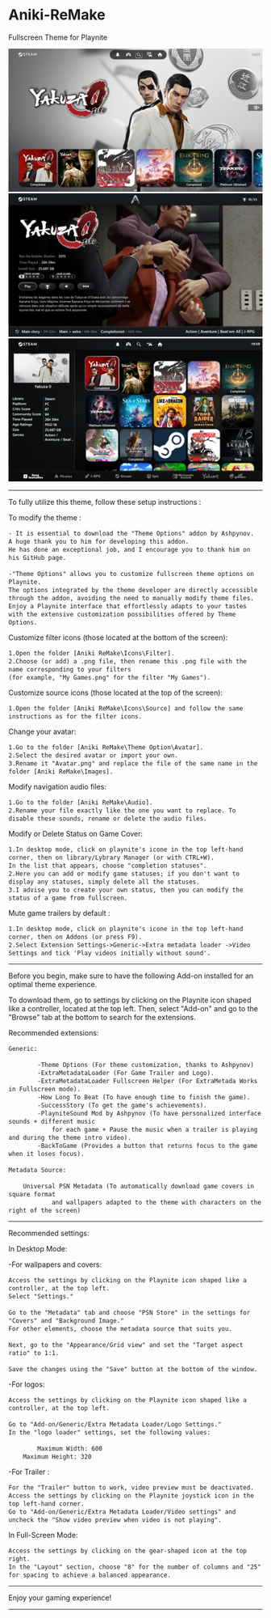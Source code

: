 # Aniki-ReMake
Fullscreen Theme for Playnite

![screenshot01](screenshot01.png)
![screenshot02](screenshot02.png)
![screenshot03](screenshot03.png)
__________________________________________________________________________

To fully utilize this theme, follow these setup instructions :

To modify the theme :

	- It is essential to download the "Theme Options" addon by Ashpynov.
 	A huge thank you to him for developing this addon.
  	He has done an exceptional job, and I encourage you to thank him on his GitHub page.
   
	-"Theme Options" allows you to customize fullscreen theme options on Playnite.
 	The options integrated by the theme developer are directly accessible through the addon, avoiding the need to manually modify theme files.
  	Enjoy a Playnite interface that effortlessly adapts to your tastes with the extensive customization possibilities offered by Theme Options.
 
Customize filter icons (those located at the bottom of the screen):

    1.Open the folder [Aniki ReMake\Icons\Filter].
    2.Choose (or add) a .png file, then rename this .png file with the name corresponding to your filters
    (for example, "My Games.png" for the filter "My Games").

Customize source icons (those located at the top of the screen):

    1.Open the folder [Aniki ReMake\Icons\Source] and follow the same instructions as for the filter icons.

Change your avatar:

    1.Go to the folder [Aniki ReMake\Theme Option\Avatar].
    2.Select the desired avatar or import your own.
    3.Rename it "Avatar.png" and replace the file of the same name in the folder [Aniki ReMake\Images].

Modify navigation audio files:

    1.Go to the folder [Aniki ReMake\Audio].
    2.Rename your file exactly like the one you want to replace. To disable these sounds, rename or delete the audio files.

Modify or Delete Status on Game Cover:

	1.In desktop mode, click on playnite's icone in the top left-hand corner, then on library/Lybrary Manager (or with CTRL+W).
 	In the list that appears, choose "completion statuses". 
 	2.Here you can add or modify game statuses; if you don't want to display any statuses, simply delete all the statuses.
 	3.I advise you to create your own status, then you can modify the status of a game from fullscreen.
  
Mute game trailers by default :  

	1.In desktop mode, click on playnite's icone in the top left-hand corner, then on Addons (or press F9).
 	2.Select Extension Settings->Generic->Extra metadata loader ->Video Settings and tick 'Play videos initially without sound'.

___________________________________________________________________________

Before you begin, make sure to have the following Add-on installed for an optimal theme experience.

To download them, go to settings by clicking on the Playnite icon shaped like a controller, located at the top left. Then, select "Add-on" and go to the "Browse" tab at the bottom to search for the extensions.


Recommended extensions:

	Generic:
 
    		-Theme Options (For theme customization, thanks to Ashpynov)
      		-ExtraMetadataLoader (For Game Trailer and Logo).
    		-ExtraMetadataLoader Fullscreen Helper (For ExtraMetada Works in Fullscreen mode).
    		-How Long To Beat (To have enough time to finish the game).
    		-SuccessStory (To get the game's achievements).
    		-PlayniteSound Mod by Ashpynov (To have personalized interface sounds + different music
      			for each game + Pause the music when a trailer is playing and during the theme intro video).
      		-BackToGame (Provides a button that returns focus to the game when it loses focus).

	Metadata Source:

   		Universal PSN Metadata (To automatically download game covers in square format 
     			and wallpapers adapted to the theme with characters on the right of the screen)

___________________________________________________________________________

Recommended settings:

In Desktop Mode:

-For wallpapers and covers:

	Access the settings by clicking on the Playnite icon shaped like a controller, at the top left.
	Select "Settings."

	Go to the "Metadata" tab and choose "PSN Store" in the settings for "Covers" and "Background Image."
 	For other elements, choose the metadata source that suits you.

	Next, go to the "Appearance/Grid view" and set the "Target aspect ratio" to 1:1.

	Save the changes using the "Save" button at the bottom of the window.

-For logos:

	Access the settings by clicking on the Playnite icon shaped like a controller, at the top left.

	Go to "Add-on/Generic/Extra Metadata Loader/Logo Settings."
	In the "logo loader" settings, set the following values:

    		Maximum Width: 600
   		Maximum Height: 320

-For Trailer :

	For the "Trailer" button to work, video preview must be deactivated.
	Access the settings by clicking on the Playnite joystick icon in the top left-hand corner.
	Go to "Add-on/Generic/Extra Metadata Loader/Video settings" and uncheck the "Show video preview when video is not playing".

In Full-Screen Mode:

	Access the settings by clicking on the gear-shaped icon at the top right.
	In the "Layout" section, choose "8" for the number of columns and "25" for spacing to achieve a balanced appearance.
___________________________________________________________________________
Enjoy your gaming experience!
___________________________________________________________________________

